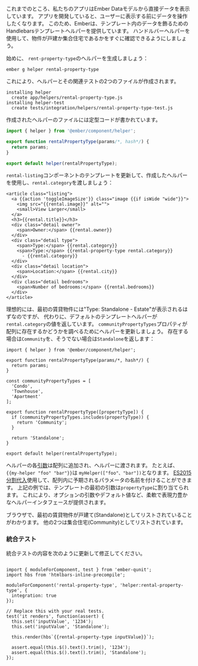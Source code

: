 <!--
So far, our app is directly showing the user data from our Ember Data models.
As our app grows, we will want to manipulate data further before presenting it to our users.
For this reason, Ember offers Handlebars template helpers to decorate the data in our templates.
Let's use a handlebars helper to allow our users to quickly see if a property is "Standalone" or part of a "Community".
-->

これまでのところ、私たちのアプリはEmber Dataモデルから直接データを表示しています。
アプリを開発していると、ユーザーに表示する前にデータを操作したくなります。
このため、Emberは、テンプレート内のデータを飾るためのHandlebarsテンプレートヘルパーを提供しています。
ハンドルバーヘルパーを使用して、物件が戸建か集合住宅であるかをすぐに確認できるようにしましょう。

<!--
To get started, let's generate a helper for `rental-property-type`:
-->

始めに、 `rent-property-type`のヘルパーを生成しましょう：

```shell
ember g helper rental-property-type
```

<!--
This will create two files, our helper and its related test:
-->

これにより、ヘルパーとその関連テストの2つのファイルが作成されます。

```shell
installing helper
  create app/helpers/rental-property-type.js
installing helper-test
  create tests/integration/helpers/rental-property-type-test.js
```

<!--
Our new helper starts out with some boilerplate code from the generator:
-->

作成されたヘルパーのファイルには定型コードが書かれています。

```app/helpers/rental-property-type.js
import { helper } from '@ember/component/helper';

export function rentalPropertyType(params/*, hash*/) {
  return params;
}

export default helper(rentalPropertyType);
```

<!--
Let's update our `rental-listing` component template to use our new helper and pass in `rental.category`:
-->

`rental-listing`コンポーネントのテンプレートを更新して、作成したヘルパーを使用し、`rental.category`を渡しましょう：

```app/templates/components/rental-listing.hbs{-11,+12,+13}
<article class="listing">
  <a {{action 'toggleImageSize'}} class="image {{if isWide "wide"}}">
    <img src="{{rental.image}}" alt="">
    <small>View Larger</small>
  </a>
  <h3>{{rental.title}}</h3>
  <div class="detail owner">
    <span>Owner:</span> {{rental.owner}}
  </div>
  <div class="detail type">
    <span>Type:</span> {{rental.category}}
    <span>Type:</span> {{rental-property-type rental.category}}
      - {{rental.category}}
  </div>
  <div class="detail location">
    <span>Location:</span> {{rental.city}}
  </div>
  <div class="detail bedrooms">
    <span>Number of bedrooms:</span> {{rental.bedrooms}}
  </div>
</article>
```

<!--
Ideally we'll see "Type: Standalone - Estate" for our first rental property.
Instead, our default template helper is returning back our `rental.category` values.
Let's update our helper to look if a property exists in an array of `communityPropertyTypes`,
if so, we'll return either `'Community'` or `'Standalone'`:
-->

理想的には、最初の賃貸物件には"Type: Standalone - Estate"が表示されるはずなのですが、
代わりに、デフォルトのテンプレートヘルパーが `rental.category`の値を返しています。
 `communityPropertyTypes`プロパティが配列に存在するかどうかを調べるためにヘルパーを更新しましょう。
存在する場合は`Community`を、そうでない場合は`Standalone`を返します：

```app/helpers/rental-property-type.js{-3,-4,-5,+7,+8,+9,+10,+11,+13,+14,+15,+16,+18,+19}
import { helper } from '@ember/component/helper';

export function rentalPropertyType(params/*, hash*/) {
  return params;
}

const communityPropertyTypes = [
  'Condo',
  'Townhouse',
  'Apartment'
];

export function rentalPropertyType([propertyType]) {
  if (communityPropertyTypes.includes(propertyType)) {
    return 'Community';
  }

  return 'Standalone';
}

export default helper(rentalPropertyType);
```

<!--
Each [argument](https://guides.emberjs.com/v2.12.0/templates/writing-helpers/#toc_helper-arguments) in the helper will be added to an array and passed to our helper. For example, `{{my-helper "foo" "bar"}}` would result in `myHelper(["foo", "bar"])`. Using array [ES2015 destructuring](https://developer.mozilla.org/en-US/docs/Web/JavaScript/Reference/Operators/Destructuring_assignment) assignment, we can name expected parameters within the array. In the example above, the first argument in the template will be assigned to `propertyType`. This provides a flexible, expressive interface for your helpers, including optional arguments and default values.
-->

ヘルパーの各[引数](https://guides.emberjs.com/v2.12.0/templates/writing-helpers/#toc_helper-arguments)は配列に追加され、ヘルパーに渡されます。 たとえば、 `{{my-helper "foo" "bar"}}`は `myHelper(["foo"、"bar"])`となります。 [ES2015分割代入](https://developer.mozilla.org/ja/docs/Web/JavaScript/Reference/Operators/Destructuring_assignment)使用して、配列内に予期されるパラメータの名前を付けることができます。 上記の例では、テンプレートの最初の引数は`propertyType`に割り当てられます。 これにより、オプションの引数やデフォルト値など、柔軟で表現力豊かなヘルパーインタフェースが提供されます。

<!--
Now in our browser we should see that the first rental property is listed as "Standalone",
while the other two are listed as "Community".
-->

ブラウザで、最初の賃貸物件が戸建て(Standalone)としてリストされていることがわかります。
他の2つは集合住宅(Community)としてリストされています。

<!--
### Integration Test
-->

### 統合テスト

<!--
Update the content of the integration test to the following to fix it:
-->

統合テストの内容を次のように更新して修正してください。

```/tests/integration/helpers/rental-property-type-test.js{-11,-16,+12,+17}

import { moduleForComponent, test } from 'ember-qunit';
import hbs from 'htmlbars-inline-precompile';

moduleForComponent('rental-property-type', 'helper:rental-property-type', {
  integration: true
});

// Replace this with your real tests.
test('it renders', function(assert) {
  this.set('inputValue', '1234');
  this.set('inputValue', 'Standalone');

  this.render(hbs`{{rental-property-type inputValue}}`);

  assert.equal(this.$().text().trim(), '1234');
  assert.equal(this.$().text().trim(), 'Standalone');
});

```
